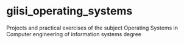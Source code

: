 # giisi_operating_systems
Projects and practical exercises of the subject Operating Systems in Computer engineering of information systems degree
